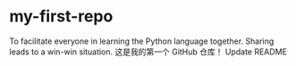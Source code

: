 # my-first-repo
To facilitate everyone in learning the Python language together. Sharing leads to a win-win situation.
这是我的第一个 GitHub 仓库！
Update README
